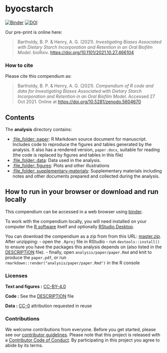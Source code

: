 
<!-- README.md is generated from README.Rmd. Please edit that file -->

# byocstarch

[![Binder](https://mybinder.org/badge_logo.svg)](https://mybinder.org/v2/gh/bbartholdy/byoc-starch/main?urlpath=rstudio)
[![DOI](https://zenodo.org/badge/DOI/10.5281/zenodo.5604670.svg)](https://doi.org/10.5281/zenodo.5604670)

<!-- DOI badge: [![DOI](.svg)](repo link) -->
<!-- Document structure provided by rrtools package --

This repository contains the data and code for our paper:

> Bartholdy, B. P. & Henry, A. G. (2021). _Investigating Biases Associated with Dietary Starch Incorporation and Retention in an Oral Biofilm Model_. bioRxiv <https://doi.org/xxx/xxx>
-->
Our pre-print is online here:

> Bartholdy, B. P. & Henry, A. G. (2021). _Investigating Biases Associated with Dietary Starch Incorporation and Retention in an Oral Biofilm Model_. bioRxiv. <https://doi.org/10.1101/2021.10.27.466104>


### How to cite

Please cite this compendium as:

> Bartholdy, B. P. & Henry, A. G. (2021). _Compendium of R code and data for Investigating Biases Associated with Dietary Starch Incorporation and Retention in an Oral Biofilm Model_. Accessed 27 Oct 2021. Online at <https://doi.org/10.5281/zenodo.5604670>


## Contents

The **analysis** directory contains:

-   [:file\_folder: paper](/analysis/paper): R Markdown source document
    for manuscript. Includes code to reproduce the figures and tables
    generated by the analysis. It also has a rendered version,
    `paper.docx`, suitable for reading (the code is replaced by figures
    and tables in this file)
-   [:file\_folder: data](/analysis/data): Data used in the analysis.
-   [:file\_folder: figures](/analysis/figures): Plots and other
    illustrations
-   [:file\_folder:
    supplementary-materials](/analysis/supplementary-materials):
    Supplementary materials including notes and other documents prepared
    and collected during the analysis.

## How to run in your browser or download and run locally

This compendium can be accessed in a web browser using
[binder](https://mybinder.org/v2/gh/bbartholdy/byoc-starch/main?urlpath=rstudio).

To work with the compendium locally, you will need installed on your
computer the [R software](https://cloud.r-project.org/) itself and
optionally [RStudio
Desktop](https://rstudio.com/products/rstudio/download/).

You can download the compendium as a zip from from this URL:
[master.zip](/archive/master.zip). After unzipping: - open the `.Rproj`
file in RStudio - run `devtools::install()` to ensure you have the
packages this analysis depends on (also listed in the
[DESCRIPTION](/DESCRIPTION) file). - finally, open
`analysis/paper/paper.Rmd` and knit to produce the `paper.pdf`, or run
`rmarkdown::render("analysis/paper/paper.Rmd")` in the R console

### Licenses

**Text and figures :**
[CC-BY-4.0](http://creativecommons.org/licenses/by/4.0/)

**Code :** See the [DESCRIPTION](DESCRIPTION) file

**Data :** [CC-0](http://creativecommons.org/publicdomain/zero/1.0/)
attribution requested in reuse

### Contributions

We welcome contributions from everyone. Before you get started, please
see our [contributor guidelines](CONTRIBUTING.md). Please note that this
project is released with a [Contributor Code of Conduct](CONDUCT.md). By
participating in this project you agree to abide by its terms.
